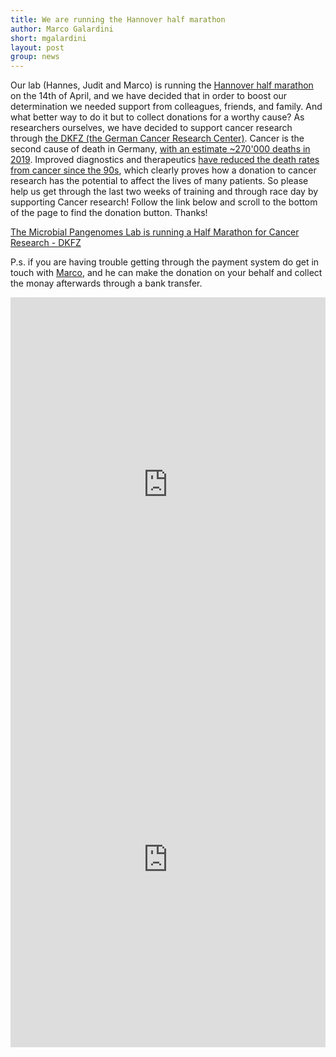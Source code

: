```yaml
---
title: We are running the Hannover half marathon
author: Marco Galardini
short: mgalardini
layout: post
group: news
---
```


Our lab (Hannes, Judit and Marco) is running the [Hannover half marathon](https://www.marathon-hannover.de/teilnehmer/allgemeine-infos/halbmarathon.html) on the 14th of April,
and we have decided that in order to boost our determination we needed support from colleagues, friends, and family.
And what better way to do it but to collect donations for a worthy cause? As researchers ourselves,
we have decided to support cancer research through [the DKFZ (the German Cancer Research Center)](https://en.wikipedia.org/wiki/German_Cancer_Research_Center).
Cancer is the second cause of death in Germany, [with an estimate ~270'000 deaths in 2019](https://ourworldindata.org/grapher/annual-number-of-deaths-by-cause?country=~DEU). Improved diagnostics and
therapeutics [have reduced the death rates from cancer since the 90s](https://ourworldindata.org/grapher/cancer-death-rate-who-mdb?country=USA~DEU), which clearly proves how a donation to cancer research has
the potential to affect the lives of many patients. So please help us get through the last two weeks of training and
through race day by supporting Cancer research! Follow the link below and scroll to the bottom of the page to find
the donation button. Thanks!

[The Microbial Pangenomes Lab is running a Half Marathon for Cancer Research - DKFZ](https://www.dkfz.de/de/spenden/InAktion/Eigene_Spendenaktion.html?the-microbial-pangenomes-lab-is-running-a-half-marathon-for-cancer-research)

P.s. if you are having trouble getting through the payment system do get in touch with <a href= "mailto:galardini.marco@mh-hannover.de">Marco</a>, and he can make
the donation on your behalf and collect the monay afterwards through a bank transfer.

<iframe src="https://ourworldindata.org/grapher/annual-number-of-deaths-by-cause?country=~DEU" loading="lazy" style="width: 100%; height: 600px; border: 0px none;"></iframe>

<iframe src="https://ourworldindata.org/grapher/cancer-death-rate-who-mdb?country=DEU~USA" loading="lazy" style="width: 100%; height: 600px; border: 0px none;"></iframe>
